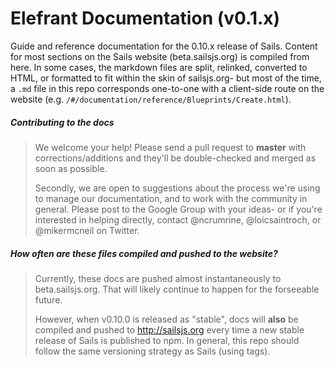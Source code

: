# Elefrant Documentation (v0.1.x)


Guide and reference documentation for the 0.10.x release of Sails.  Content for most sections on the Sails website (beta.sailsjs.org) is compiled from here.  In some cases, the markdown files are split, relinked, converted to HTML, or formatted to fit within the skin of sailsjs.org- but most of the time, a `.md` file in this repo corresponds one-to-one with a client-side route on the website (e.g. `/#/documentation/reference/Blueprints/Create.html`).


##### Contributing to the docs
> We welcome your help!  Please send a pull request to **master** with corrections/additions and they'll be double-checked and merged as soon as possible.
>
> Secondly, we are open to suggestions about the process we're using to manage our documentation, and to work with the community in general.  Please post to the Google Group with your ideas- or if you're interested in helping directly, contact @ncrumrine, @loicsaintroch, or @mikermcneil on Twitter.

##### How often are these files compiled and pushed to the website?
> Currently, these docs are pushed almost instantaneously to beta.sailsjs.org.  That will likely continue to happen for the forseeable future.
> 
> However, when v0.10.0 is released as "stable", docs will **also** be compiled and pushed to http://sailsjs.org every time a new stable release of Sails is published to npm.  In general, this repo should follow the same versioning strategy as Sails (using tags).

